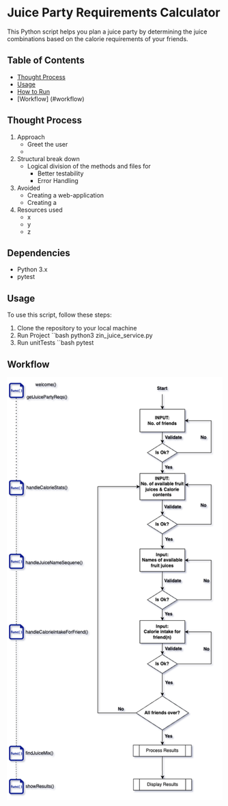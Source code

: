 # Juice Party Requirements Calculator

This Python script helps you plan a juice party by determining the juice combinations based on the calorie requirements of your friends.

## Table of Contents

- [Thought Process](#thought-process)
- [Usage](#usage)
- [How to Run](#how-to-run)
- [Workflow] (#workflow)

## Thought Process

1. Approach
    - Greet the user
    - 
2. Structural break down
    - Logical division of the methods and files for
        - Better testability
        - Error Handling
2. Avoided
    - Creating a web-application
    - Creating a 
3. Resources used
    - x
    - y
    - z

## Dependencies

- Python 3.x
- pytest

## Usage

To use this script, follow these steps:

1. Clone the repository to your local machine
2. Run Project
``bash
    python3 zin_juice_service.py
3. Run unitTests
``bash
    pytest
    
    
## Workflow
![Alt text](Zinrelo_Juice_Problem.png?raw=true "Workflow")